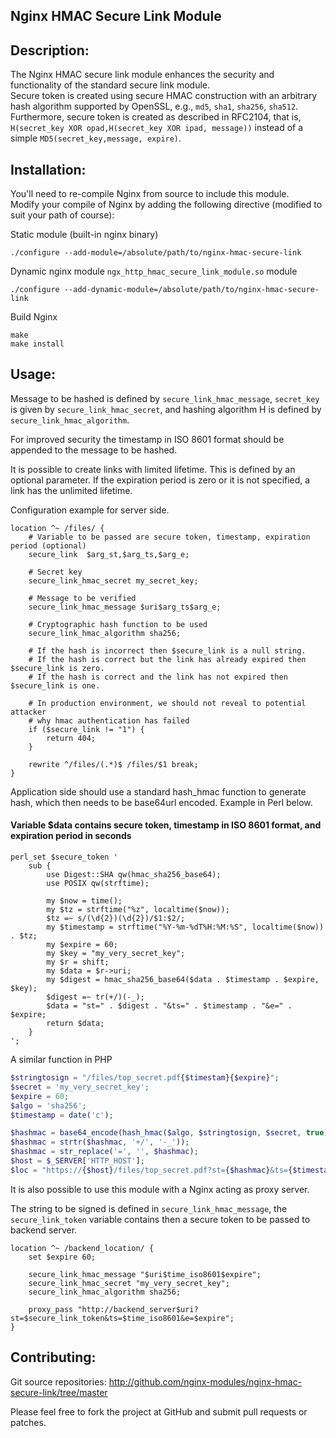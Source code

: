 Nginx HMAC Secure Link Module
--

Description:
--

The Nginx HMAC secure link module enhances the security and functionality of the standard secure link module.  
Secure token is created using secure HMAC construction with an arbitrary hash algorithm supported by OpenSSL, e.g., `md5`, `sha1`, `sha256`, `sha512`. Furthermore, secure token is created as described in RFC2104, that is, `H(secret_key XOR opad,H(secret_key XOR ipad, message))` instead of a simple `MD5(secret_key,message, expire)`.

Installation:
--

You'll need to re-compile Nginx from source to include this module.  
Modify your compile of Nginx by adding the following directive (modified to suit your path of course):

Static module (built-in nginx binary)

    ./configure --add-module=/absolute/path/to/nginx-hmac-secure-link

Dynamic nginx module `ngx_http_hmac_secure_link_module.so` module

    ./configure --add-dynamic-module=/absolute/path/to/nginx-hmac-secure-link

Build Nginx

    make
    make install

Usage:
--

Message to be hashed is defined by `secure_link_hmac_message`, `secret_key` is given by `secure_link_hmac_secret`, and hashing algorithm H is defined by `secure_link_hmac_algorithm`.

For improved security the timestamp in ISO 8601 format should be appended to the message to be hashed.

It is possible to create links with limited lifetime. This is defined by an optional parameter. If the expiration period is zero or it is not specified, a link has the unlimited lifetime.

Configuration example for server side.

```nginx
location ^~ /files/ {
    # Variable to be passed are secure token, timestamp, expiration period (optional)
    secure_link  $arg_st,$arg_ts,$arg_e;

    # Secret key
    secure_link_hmac_secret my_secret_key;

    # Message to be verified
    secure_link_hmac_message $uri$arg_ts$arg_e;

    # Cryptographic hash function to be used
    secure_link_hmac_algorithm sha256;

    # If the hash is incorrect then $secure_link is a null string.
    # If the hash is correct but the link has already expired then $secure_link is zero.
    # If the hash is correct and the link has not expired then $secure_link is one.

    # In production environment, we should not reveal to potential attacker
    # why hmac authentication has failed
    if ($secure_link != "1") {
        return 404;
    }

    rewrite ^/files/(.*)$ /files/$1 break;
}
```

Application side should use a standard hash_hmac function to generate hash, which then needs to be base64url encoded. Example in Perl below.

#### Variable $data contains secure token, timestamp in ISO 8601 format, and expiration period in seconds

```nginx
perl_set $secure_token '
    sub {
        use Digest::SHA qw(hmac_sha256_base64);
        use POSIX qw(strftime);

        my $now = time();
        my $tz = strftime("%z", localtime($now));
        $tz =~ s/(\d{2})(\d{2})/$1:$2/;
        my $timestamp = strftime("%Y-%m-%dT%H:%M:%S", localtime($now)) . $tz;
        my $expire = 60;
        my $key = "my_very_secret_key";
        my $r = shift;
        my $data = $r->uri;
        my $digest = hmac_sha256_base64($data . $timestamp . $expire,  $key);
        $digest =~ tr(+/)(-_);
        $data = "st=" . $digest . "&ts=" . $timestamp . "&e=" . $expire;
        return $data;
    }
';
```

A similar function in PHP

```php
$stringtosign = "/files/top_secret.pdf{$timestam}{$expire}";
$secret = 'my_very_secret_key';
$expire = 60;
$algo = 'sha256';
$timestamp = date('c');

$hashmac = base64_encode(hash_hmac($algo, $stringtosign, $secret, true));
$hashmac = strtr($hashmac, '+/', '-_'));
$hashmac = str_replace('=', '', $hashmac);
$host = $_SERVER['HTTP_HOST'];
$loc = "https://{$host}/files/top_secret.pdf?st={$hashmac}&ts={$timestamp}&e={$expire}";
```

It is also possible to use this module with a Nginx acting as proxy server.

The string to be signed is defined in `secure_link_hmac_message`, the `secure_link_token` variable contains then a secure token to be passed to backend server.

```nginx
location ^~ /backend_location/ {
    set $expire 60;

    secure_link_hmac_message "$uri$time_iso8601$expire";
    secure_link_hmac_secret "my_very_secret_key";
    secure_link_hmac_algorithm sha256;

    proxy_pass "http://backend_server$uri?st=$secure_link_token&ts=$time_iso8601&e=$expire";
}
```


Contributing:
--

Git source repositories: http://github.com/nginx-modules/nginx-hmac-secure-link/tree/master

Please feel free to fork the project at GitHub and submit pull requests or patches.

